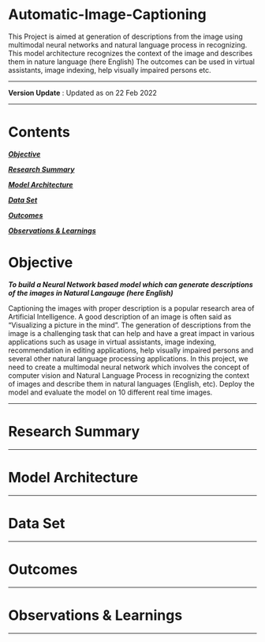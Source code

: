 # Automatic-Image-Captioning
This Project is aimed at generation of descriptions from the image using multimodal neural networks and natural language process in recognizing. This model architecture recognizes the context of the image and describes them in nature language (here English)  The outcomes can be used in virtual assistants, image indexing, help visually impaired persons etc.

---

**Version Update** : Updated as on 22 Feb 2022

---

# Contents

[***Objective***](https://github.com/knspavankumar/Automatic-Image-Captioning#Objective)

[***Research Summary***](https://github.com/knspavankumar/Automatic-Image-Captioning#ResearchSummary)

[***Model Architecture***](https://github.com/knspavankumar/Automatic-Image-Captioning#ModelArchitecture)

[***Data Set***](https://github.com/knspavankumar/Automatic-Image-Captioning#DataSet)

[***Outcomes***](https://github.com/knspavankumar/Automatic-Image-Captioning#Outcomes)

[***Observations & Learnings***](https://github.com/knspavankumar/Automatic-Image-Captioning#Observations&Learnings)


# Objective

***To build a Neural Network based model which can generate descriptions of the images in Natural Langauge (here English)***

Captioning the images with proper description is a popular research area of Artificial Intelligence. A good description of an image is often said as “Visualizing a picture in the mind”. The generation of descriptions from the image is a challenging task that can help and have a great impact in various applications such as usage in virtual assistants, image indexing, recommendation in editing applications, help visually impaired persons and several other natural language processing applications. In this project, we need to create a multimodal neural network which involves the concept of computer vision and Natural Language Process in recognizing the context of images and describe them in natural
languages (English, etc). Deploy the model and evaluate the model on 10 different real time images.


---

# Research Summary 

---

# Model Architecture

---

# Data Set

---

# Outcomes 

---

# Observations & Learnings 

---
